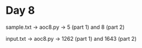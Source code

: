 # Day 8

sample.txt -> aoc8.py -> 5 (part 1) and 8 (part 2)

input.txt -> aoc8.py -> 1262 (part 1) and 1643 (part 2)

